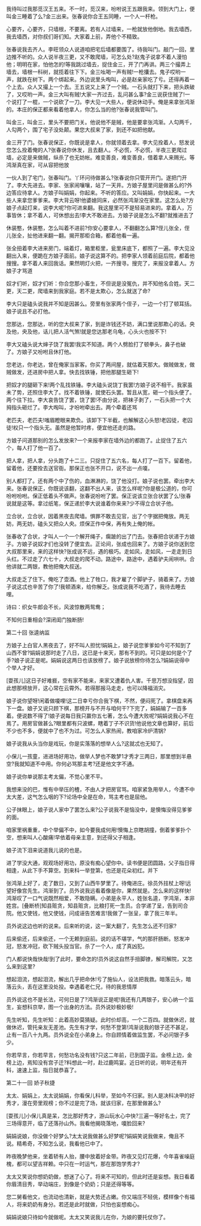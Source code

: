 <!-- { "loadSidebar": true } -->
我待叫过我那觅汉王五来。不一时，觅汉来，吩咐说王五跟我来。领到大门上，便叫金三睡着了么?金三出来。张春说你合王五同睡，一个人一杆枪。

心要齐，心要齐，只墙根，不要离。若有人过墙来，一枪就放他倒地。我去墙西，我去墙西，对你叔们哥们知。大家着上前，弄他个不精致。

张春说我去齐人。李旺领众人说道咱把宅后墙都要围了。待我叫门。敲门一回，里边推不听的。众人说半夜三更，又不敢爬墙，可怎么处?赵鬼子说拿不着人漫怕他；明明在家，怕他怎的!等我跳过墙去，捉住金三，开了门再讲。两三个撮弄上墙去，墙根一科树，就揽着往下下。金三吆喝一声有贼!一枪攮去。鬼子哎哟一声，就跌在树下。两个绑起来。外边说里头啕叫，必是赵亲家吃了亏。还得再着一个上去。众人又撮上一个去。王五说又上来了一个贼。一石头就打下来，把头跌破了，又哎哟一声。金三大叫有贼!大家一齐过去，乱问甚么事?金三说获住贼了!一个说打了一棍，一个说砍了一刀。李大见一大些人，便说休动手。俺是来拿张鸿渐的。本庄的保正都来看着他拿人，你怎么当的他?张春说我管叫门。

叫金三，叫金三，里头不要把门关。他说他不是贼，他是要拿张鸿渐。人勾两千，人勾两个，围了宅子没处颠。果您大叔来了家，到还不如把他献。

金三开了门。张春说保正，你既说是拿人，你就领着去拿。李大见拴着人，怒发说您怎么拴着俺的人?张春说你休发，且去翻人。不必慌，不必慌，半夜三更爬过墙，必定是来做贼，纵杀了也无妨帐。难变善良，难变善良，借着拿人来赐光。等鸿渐真在家，可从容把他放

一伙人到了宅门，张春叫门。丫环问待做甚么?张春说你只管开开门。遂把门开了。李大先进去。李家、张家闹嚷嚷，站了一天井。方娘子屋里问是做甚么的?外边答应待拿人。方娘子叫娟娟，你起来。不听的答应。又叫娟娟，你快起来。一大些人来拿您爹爹来。李大背云呀!他婆媳同床，必然张鸿渐没在家里。这怎么处?方娘子点起灯来，说李大呢?你可进来翻。我这屋里可不是轻易进来的。拿着人，万事皆休；拿不着人，可休想出去!李大不敢进去。方娘子说是怎么不翻?就推进去了

休装憨，休装憨，怎么叫着不进前?你安心要拿人，不翻翻怎么算?侄儿张全，侄儿张全，扯他进来翻一翻。揭开那柜合箱，都着他看一遍。

张全扭着李大进来房门，端着灯，箱里柜里，瓮里床底下，都照了一遍。李大见没翻出入来，便跪在方娘子面前。娘子说这算不的。把李家人领着前庭后院，都着他搜搜。拿不着人来回我话。果然明灯火把，一齐搜寻。搜完了，来报没拿着人。方娘子才骂道

奴才们听，奴才们听：你合您那小畜生，不但说是没冤仇，并不知他名合姓。天二更，天二更，爬墙来到我家庭。若不是太欺心，怎么就送了命?

李大只是磕头说我并不知是因甚么。旁里有张家两个侄子，一边一个打了顿耳括。娘子说且不必打他。

您那达，您那达，听的您大叔来了家，到是诈钱还不妨，满口里说那欺心的话。央及他，央及他，话儿把人活气煞!就是您达那老乌龟，心头火也按不下!

李大又磕头说大婶子饶了我罢!我实不知道。两个人劈脸打了顿拳头，鼻子也破了。方娘子又吩咐且休打他。

您老达，你老达，曾在俺家当家客。你买了两间屋，就估着天那大。做贼做发，做贼做发，还进房中把人拿。快去找铁锤，把他那腿生砸下!

把奴才的腿砸下来!两个乱找铁锤。李大磕头说饶丁我罢!方娘子说不相干。我家虽未了势，还照住李大了。找不着铁锤，就使石头罢。暂且从宽，砸一个指头便了。两个往下拉。李大哀告饶了罢，饶了罢!不由分说，把袜子剥了，一石头把一个大拇指头砸烂了。李大啕叫，才吩咐牵出去。两个牵着还骂

老匹夫，老匹夫!嗤眉瞪眼来欺负。该卸下下半截，也解解这心头怒!老囚徒，老囚徒!权只一个指头无。虽然是他暂时疼，便宜他还走的路。

方娘子问道那别的怎么发放来?一个来报李家在墙外边的都跑了。止捉住了五六个，每人打了他一百了。

把人拿，把人拿，分头跑了十二三。只捉住了五六名，每人打了一百下。留着他，留着他，还要拴去送官衙。那保正也张不开口，说不出一点嗄。

别人都打了。还有两个中了伤的，血淋淋的，饶了他没打。娘子说也罢。牵出李大来。张春说保正，你既说该翻，这翻不出人来，该怎么样呢?你是极公道的，你可吩咐吩咐。保正低着头不做声。张春说吩咐了罢。保正说该立张合状罢了么!张春说就是这等。拿过纸笔，保正递於李大说谁着你来来?少不得立合状子他。

立合状，立合状，因着黑夜去爬墙。惧罪不敢去见官，出了个字据把俺放。两无妨，两无妨，磕头又把众人央。烦保正作中保，再有失上俺的帐。

张春收了合状，才叫人一个一个解开绳子，瘸跛的出了门去。张春把合状递于方娘子。方娘子说奴才们也没转了便宜去。正论间，张成也回来了。方娘子说你送到您大叔那里来，来的这样快?张成说不远，遇的极巧。走如风，走如风，一走走到日头红。不过走了六七十，大叔走的爬不动。路途中，路途中，遇着驴夫闹哄哄。合他讲就二两银，教他把俺大叔送。

大叔走乏了住下。俺吃了壶酒。他上了牲口，我才雇了个脚驴子，骑着来了。方娘子说这忒也辛苦了你了!我顿酒来，给你解乏。张成说我不吃酒了，我待去睡去哩。

诗曰：织女牛郎会不长，风波惊散两鸳鸯；

不知何日重相会?深闭闺门独断肠!

第二十回  张逵纳监

方娘子上白官人黑夜去了，好不叫人担忧!娟娟上，娘子说您爹爹如今可不知到了山西不曾?娟娟说那时走了八日，这已是十来天，那有不到的。可只是如何是个了手?娘子说正是呢。娟娟说这两日也该放榜了。娘子说放榜你待怎么?娟娟说得中个举人才好。

[耍孩儿]这日子好难捱，空有家不能来，来家又遭着仇人害。千思万想没指望，因此想那榜放开，这心常在云霄外。若得那报马走走，也可以降福消灾。

娘子说你望呀!闲着做嗄哩!这二日幸亏你合我下棋，不然，便闷死了。拿棋盘来再下一盘。娘子又说只顾下棋，那榜开与不开与咱何干?下完了，娟娟输了一百多着。便说数不得了!娘子说每日我只赢你五七著，怎么今遭大败呢?娟娟说我心不在焉了。用房官做甚么?眼里都有只波螺，瞎着丁子不识货!他说他文章也算好，前后不少也不多，便就中了也不为过。可怎么人家热闹，教咱家冷炉清锅?

娘子说我从头当你是戏玩，你是实落落的想举人么?这就忒也无知了。

小保儿一孩童，进进场好用功，做举人梦也不敢梦1才秀才三两日，那里想到半悬空?我就知道不中用。你何必骂那主考?还是他文字不通。

娘子说你单说那主考太偏，不觉心里不平。

我想来没的巴，惟有中举压的楂，不由人才把房官骂。咱家紧急用举人，今遭不中太大差，这气怎么咽的下?论场中全是在命，骂主考也是屈他。

公子抹眼上，娘子说人家中了罢怎么来?公子说我不是恼没中，是懊悔没得见爹爹的面。

咱家里祸重重，中个举偏不中，如今要我成何用!懊悔上京瞎胡撞，倒着爹爹扑个空，想来叫人心酸痛!早依着母亲主意，到还得父子相逢。

娘子流下泪来说道我儿说的也是。

进了学没大通，观观场好用功，原没有痴心望你中。读书便是团圆路，父子指日得相逢，从此下手不算空。到来科一举登第，也还是花朵初红。并下

张鸿渐上好了，走了数日，又到了山西牛梦里了。待俺进庄。徐员外拄杖上呀!远望好像宫先生。鸿渐到了。员外说我远看着像是你，果然就是。怎么来的这样快!鸿渐叹了一口气说既然相爱，不敢隐瞒。小弟是永平人，姓张名逵，字鸿渐，本非姓宫。[叠断桥]知县赃贪，知县赃贪，比粮打死一生员。合学递了呈，告到司合院。他又使钱，他又使钱，问成诬告苦难言!我做了一张呈，拿了我三年半。

员外说这边也听的说来。后来听的说，这一案大翻了，先生怎么还不归家?

后来偷还，后来偷还，一个无赖到庭前。说的话不堪学，气的那肝肠断。怒发冲冠，怒发冲冠，砍下贼头投当官。杀了一个人，成了真凶犯。

门人都说快哉快哉!到了此时，要命怎的!员外说这自然手扭脚镣，解司解院，又怎么来到这里?

想起泪流，想起泪流，解出几乎把命休!亏了施仙人，设法把我救。暗落云头，暗落云头，丢在这里没处投。幸遇着老仁兄，待的我恩情厚

员外说这也不是长法，可何日是了?鸿渐说正是呢!我还有几两银子，安心纳一个监生，妄想科京举，图一个出身的方法。员外说妙极妙极!

先生听知，先生听知：此着高妙莫猜疑。此时价却高，一个二百四。就做休迟，就做休迟，管托亲友无差池。先生有才学，何愁不登第!鸿渐说我的银子还不甚足，止有一百八十九两。员外说全在小弟身上。你自顾情着做监生罢，不必问银子多少。

你若早言，你若早言，何愁功名没有钱?只这二年前，已到国子监。金榜上边，金榜上边，焉知没有宫子迁?料想此一时，赴过鹿鸣宴。近日听的说，明年还有开科，速速上监，指日就恭喜了。

第二十一回  娇子秋捷

太太、娟娟上，太太说娟娟，你看保儿科举，至如今不归家。别人是决科决甲的好秀才，漫在旁里观榜；你不过是完了场，就该归家，在那里做甚么?

[耍孩儿]小保儿真是呆，怎比那好秀才，游山玩水心中快?三遍一等好名士，完了三场得意开，临了还落孙山外。我看他揭晓落地，嗄脸回来?

娟娟说娘，你没做个好梦么?太太说我做甚么好梦呢?娟娟笑说我做来，俺且不说。精希奇，不知怎么说，我看他已中了。

昨夜晚梦他来，坐着轿有人抬，腰中放着好金带。昨夜又见灯花爆，今年喜雀噪庭槐，都可以望吉祥赖。中只在一时运气，那在那饱学秀才?

太太又笑说你想奶奶做，想迷了心了。将来不可知的，但此时还是妄想。我日看着你眉清目秀，举动端庄，到像是个奶奶；只是还得等等。

您二舅看他文，也流动也清新，就是大势还占嫩。你又端庄不轻佻，模样像个有福人，将来奶奶有身分。若还是此时就做，只怕也妄想痴心。

娟娟说娘只待如今就做呢。太太又笑说我儿在你，为娘的要托仗你了。

